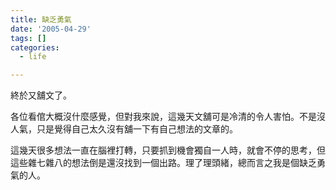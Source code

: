 ```yaml
---
title: 缺乏勇氣
date: '2005-04-29'
tags: []
categories:
  - life

---
```

終於又舖文了。  
  
各位看倌大概沒什麼感覺，但對我來說，這幾天文舖可是冷清的令人害怕。不是沒人氣，只是覺得自己太久沒有舖一下有自己想法的文章的。  
  
這幾天很多想法一直在腦裡打轉，只要抓到機會獨自一人時，就會不停的思考，但這些雜七雜八的想法倒是還沒找到一個出路。理了理頭緒，總而言之我是個缺乏勇氣的人。
